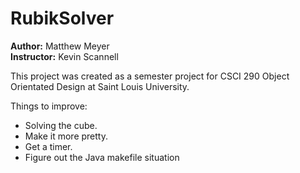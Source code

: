 RubikSolver
===========

**Author:** Matthew Meyer   
**Instructor:** Kevin Scannell


This project was created as a semester project for CSCI 290 Object Orientated Design at Saint
Louis University.    

Things to improve:
 - Solving the cube. 
 - Make it more pretty.
 - Get a timer.
 - Figure out the Java makefile situation

